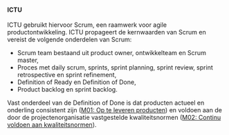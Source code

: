 #### ICTU

ICTU gebruikt hiervoor Scrum, een raamwerk voor agile productontwikkeling. ICTU propageert de kernwaarden van Scrum en vereist de volgende onderdelen van Scrum:

- Scrum team bestaand uit product owner, ontwikkelteam en Scrum master,
- Proces met daily scrum, sprints, sprint planning, sprint review, sprint retrospective en sprint refinement,
- Definition of Ready en Definition of Done,
- Product backlog en sprint backlog.

Vast onderdeel van de Definition of Done is dat producten actueel en onderling consistent zijn ([M01: Op te leveren producten](#op-te-leveren-producten-m01-)) en voldoen aan de door de projectenorganisatie vastgestelde kwaliteitsnormen ([M02: Continu voldoen aan kwaliteitsnormen](#continu-voldoen-aan-kwaliteitsnormen-m02-)).
